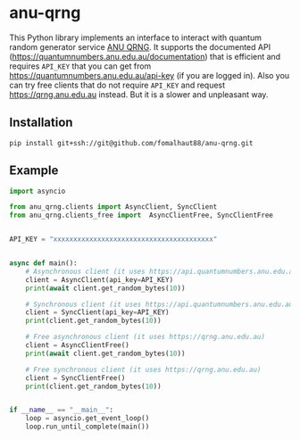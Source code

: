 # anu-qrng

This Python library implements an interface to interact with quantum random generator service [ANU QRNG](https://qrng.anu.edu.au/). It supports the documented API (https://quantumnumbers.anu.edu.au/documentation) that is efficient and requires `API_KEY` that you can get from https://quantumnumbers.anu.edu.au/api-key (if you are logged in). Also you can try free clients that do not require `API_KEY` and request https://qrng.anu.edu.au instead. But it is a slower and unpleasant way.

## Installation

```
pip install git+ssh://git@github.com/fomalhaut88/anu-qrng.git
```

## Example

```python
import asyncio

from anu_qrng.clients import AsyncClient, SyncClient
from anu_qrng.clients_free import  AsyncClientFree, SyncClientFree


API_KEY = "xxxxxxxxxxxxxxxxxxxxxxxxxxxxxxxxxxxxxxxx"


async def main():
    # Asynchronous client (it uses https://api.quantumnumbers.anu.edu.au)
    client = AsyncClient(api_key=API_KEY)
    print(await client.get_random_bytes(10))

    # Synchronous client (it uses https://api.quantumnumbers.anu.edu.au)
    client = SyncClient(api_key=API_KEY)
    print(client.get_random_bytes(10))

    # Free asynchronous client (it uses https://qrng.anu.edu.au)
    client = AsyncClientFree()
    print(await client.get_random_bytes(10))

    # Free synchronous client (it uses https://qrng.anu.edu.au)
    client = SyncClientFree()
    print(client.get_random_bytes(10))


if __name__ == "__main__":
    loop = asyncio.get_event_loop()
    loop.run_until_complete(main())
```